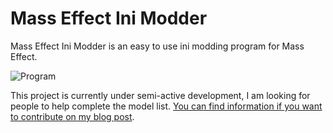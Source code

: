 # Mass Effect Ini Modder
Mass Effect Ini Modder is an easy to use ini modding program for Mass Effect.

![Program](https://raw.githubusercontent.com/mgamerz/MassEffectIniModder/static/meim.png)

This project is currently under semi-active development, I am looking for people to help complete the model list. [You can find information if you want to contribute on my blog post](http://me3tweaks.mgamerzproductions.com/2018/05/looking-for-help-cataloging-me1-models.html).
